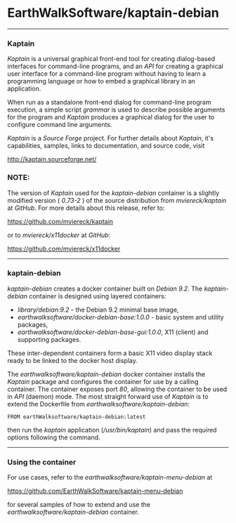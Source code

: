 # EarthWalkSoftware/kaptain-debian
_____________________

### Kaptain

*Kaptain* is a universal graphical front-end tool for creating dialog-based interfaces for command-line programs, and an *API* for creating a graphical user interface for a command-line program without having to learn a programming language or how to embed a graphical library in an application.

When run as a standalone front-end dialog for command-line program execution, a simple script *grammar* is used to describe possible arguments for the program and *Kaptain* produces a graphical dialog for the user to configure command line arguments.

*Kaptain* is a *Source Forge* project.  For further details about *Kaptain*, it's capabilities, samples, links to documentation, and source code, visit

  http://kaptain.sourceforge.net/  

### NOTE:
The version of *Kaptain* used for the *kaptain-debian* container is a slightly modified version ( *0.73-2* ) of the source distribution from *mviereck/kaptain* at *GitHub*. For more details about this release, refer to:  

  https://github.com/mviereck/kaptain

or to *mviereck/x11docker* at *GitHub*:

  https://github.com/mviereck/x11docker

_____________________

### kaptain-debian

*kaptain-debian* creates a docker container built on *Debian 9.2*.  The *kaptain-debian* container is designed using layered containers:

- *library/debian:9.2* - the Debian 9.2 minimal base image,
- *earthwalksoftware/docker-debian-base:1.0.0* - basic system and utility packages,
- *earthwalksoftware/docker-debian-base-gui:1.0.0*, X11 (client) and supporting packages.

These inter-dependent containers form a basic X11 video display stack ready to be linked to the docker host display.

The *earthwalksoftware/kaptain-debian* docker container installs the *Kaptain* package and configures the container for use by a calling container.  The container exposes port *80*, allowing the container to be used in *API* (daemon) mode. The most straight forward use of *Kaptain* is to extend the Dockerfile from *earthwalksoftware/kaptain-debian*:

    FROM earthWalksoftware/kaptain-debian:latest  

then run the *kaptain* application (*/usr/bin/kaptain*) and pass the required options following the command.

_____________________

### Using the container

For use cases, refer to the *earthwalksoftware/kaptain-menu-debian* at

  https://github.com/EarthWalkSoftware/kaptain-menu-debian

for several samples of how to extend and use the *earthwalksoftware/kaptain-debian* container.

